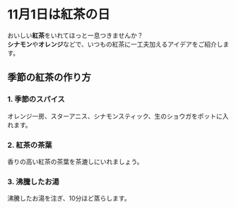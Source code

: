 # 11月1日は紅茶の日

おいしい**紅茶**をいれてほっと一息つきませんか？  
**シナモン**や**オレンジ**などで、いつもの紅茶に一工夫加えるアイデアをご紹介します。

## 季節の紅茶の作り方
### 1. 季節のスパイス
オレンジ一房、スターアニス、シナモンスティック、生のショウガをポットに入れます。

### 2. 紅茶の茶葉
香りの高い紅茶の茶葉を茶漉しにいれましょう。

### 3. 沸騰したお湯
沸騰したお湯を注ぎ、10分ほど蒸らします。
